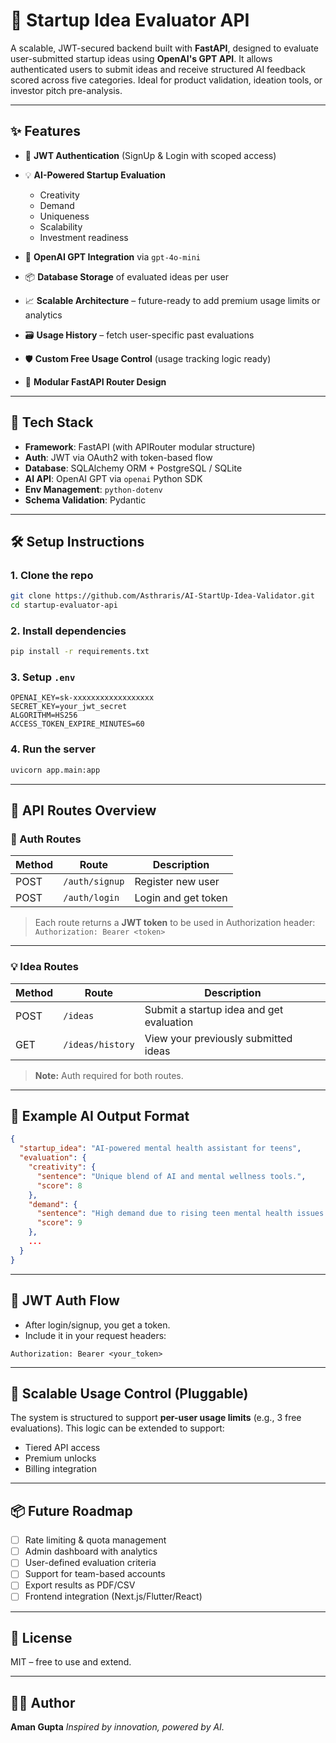 # 🚀 Startup Idea Evaluator API

A scalable, JWT-secured backend built with **FastAPI**, designed to evaluate user-submitted startup ideas using **OpenAI's GPT API**. It allows authenticated users to submit ideas and receive structured AI feedback scored across five categories. Ideal for product validation, ideation tools, or investor pitch pre-analysis.

---

## ✨ Features

* 🔐 **JWT Authentication** (SignUp & Login with scoped access)
* 💡 **AI-Powered Startup Evaluation**

  * Creativity
  * Demand
  * Uniqueness
  * Scalability
  * Investment readiness
* 🧠 **OpenAI GPT Integration** via `gpt-4o-mini`
* 📦 **Database Storage** of evaluated ideas per user
* 📈 **Scalable Architecture** – future-ready to add premium usage limits or analytics
* 🗃️ **Usage History** – fetch user-specific past evaluations
* 🛡️ **Custom Free Usage Control** (usage tracking logic ready)
* 🔌 **Modular FastAPI Router Design**

---

## 🔧 Tech Stack

* **Framework**: FastAPI (with APIRouter modular structure)
* **Auth**: JWT via OAuth2 with token-based flow
* **Database**: SQLAlchemy ORM + PostgreSQL / SQLite
* **AI API**: OpenAI GPT via `openai` Python SDK
* **Env Management**: `python-dotenv`
* **Schema Validation**: Pydantic

---

## 🛠️ Setup Instructions

### 1. Clone the repo

```bash
git clone https://github.com/Asthraris/AI-StartUp-Idea-Validator.git
cd startup-evaluator-api
```

### 2. Install dependencies

```bash
pip install -r requirements.txt
```

### 3. Setup `.env`

```env
OPENAI_KEY=sk-xxxxxxxxxxxxxxxxxx
SECRET_KEY=your_jwt_secret
ALGORITHM=HS256
ACCESS_TOKEN_EXPIRE_MINUTES=60
```

### 4. Run the server

```bash
uvicorn app.main:app 
```

---

## 📑 API Routes Overview

### 🔐 Auth Routes

| Method | Route          | Description         |
| ------ | -------------- | ------------------- |
| POST   | `/auth/signup` | Register new user   |
| POST   | `/auth/login`  | Login and get token |

> Each route returns a **JWT token** to be used in Authorization header:
> `Authorization: Bearer <token>`

---

### 💡 Idea Routes

| Method | Route            | Description                              |
| ------ | ---------------- | ---------------------------------------- |
| POST   | `/ideas`         | Submit a startup idea and get evaluation |
| GET    | `/ideas/history` | View your previously submitted ideas     |

> **Note:** Auth required for both routes.

---

## 🧠 Example AI Output Format

```json
{
  "startup_idea": "AI-powered mental health assistant for teens",
  "evaluation": {
    "creativity": {
      "sentence": "Unique blend of AI and mental wellness tools.",
      "score": 8
    },
    "demand": {
      "sentence": "High demand due to rising teen mental health issues.",
      "score": 9
    },
    ...
  }
}
```

---

## 🔐 JWT Auth Flow

* After login/signup, you get a token.
* Include it in your request headers:

```http
Authorization: Bearer <your_token>
```

---

## 📡 Scalable Usage Control (Pluggable)

The system is structured to support **per-user usage limits** (e.g., 3 free evaluations). This logic can be extended to support:

* Tiered API access
* Premium unlocks
* Billing integration

---

## 📦 Future Roadmap

* [ ] Rate limiting & quota management
* [ ] Admin dashboard with analytics
* [ ] User-defined evaluation criteria
* [ ] Support for team-based accounts
* [ ] Export results as PDF/CSV
* [ ] Frontend integration (Next.js/Flutter/React)

---

## 🪪 License

MIT – free to use and extend.

---

## 👨‍💻 Author

**Aman Gupta**
*Inspired by innovation, powered by AI.*